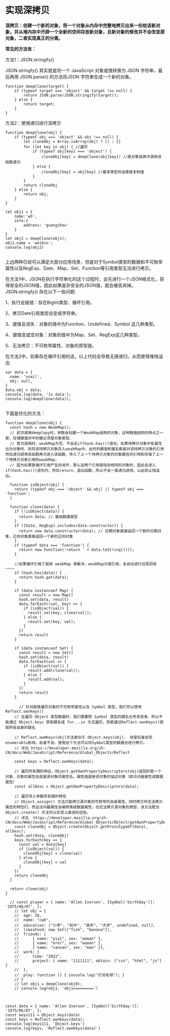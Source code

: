 # 实现深拷贝

**深拷贝：创建一个新的对象，将一个对象从内存中完整地拷贝出来一份给该新对象，并从堆内存中开辟一个全新的空间存放新对象，且新对象的修改并不会改变原对象，二者实现真正的分离。**

**常见的方法有：**

方法1：JSON.stringify()

JSON.stringfy() 其实就是将一个 JavaScript 对象或值转换为 JSON 字符串，最后再用 JSON.parse() 的方法将JSON 字符串生成一个新的对象。

```
function deepClone(target) {
    if (typeof target === 'object' && target !== null) {
        return JSON.parse(JSON.stringify(target));
    } else {
        return target;
    }
}
```

方法2：使用递归进行深拷贝

```
function deepClone(obj) {
	if (typeof obj === 'object' && obj !== null) {
		let cloneObj = Array.isArray(obj) ? [] : {}
		for (let key in obj) { //遍历
			if (typeof obj[key] === 'object') {
				cloneObj[key] = deepClone(obj[key]) //是对象就再次调用该函数递归
			} else {
				cloneObj[key] = obj[key] //基本类型的话直接复制值
			}
		}
		return cloneObj
	} else {
		return obj;
	}
}

let obj1 = {
    name:'wb',
    info:{
        address: 'guangzhou'    
    } 
} 
let obj2 = deepClone(obj1);
obj1.name = 'weibin';
console.log(obj2)
```

<Image :src="'/js-ts/js/js-api/deep-clone/1.png'" />

上边两种已经可以满足大部分应用场景，但是对于Symbol类型的数据和不可枚举属性以及RegExp、Date、Map、Set、Function等引用类型无法进行拷贝。

在方法1中，JSON在执行字符串化的这个过程时，会先进行一个JSON格式化，获得安全的JSON值，因此如果是非安全的JSON值，就会被丢弃掉。JSON.stringfy() 存在以下一些问题:

1、执行会报错：存在BigInt类型、循环引用。

2、拷贝Date引用类型会变成字符串。

3、键值会消失：对象的值中为Function、Undefined、Symbol 这几种类型。

4、键值变成空对象：对象的值中为Map、Set、RegExp这几种类型。

5、无法拷贝：不可枚举属性、对象的原型链。

在方法2中，如果存在循环引用的话，以上代码会导致无限递归，从而使得堆栈溢出

```
var data = {
  name: 'snail',
  obj: null,
}
data.obj = data;
console.log(data, 'is data');
console.log(deepClone(data));
```

<Image :src="'/js-ts/js/js-api/deep-clone/2.png'" />

下面是优化的方法：

```
function deepClone(obj) {
  const hash = new WeakMap();
  // 初次调用deepCopy时，参数会创建一个WeakMap结构的对象，这种数据结构的特点之一是，存储键值对中的健必须是对象类型。
  // 首次调用时，weakMap为空，不会走if(hash.has())语句，如果待拷贝对象中有属性也为对象时，则将该待拷贝对象存入weakMap中，此时的健值和健名都是对该待拷贝对象的引用然后递归调用该函数再次进入该函数，传入了上一个待拷贝对象的对象属性的引用和存储了上一个待拷贝对象引用的weakMap，
  // 因为如果是循环引用产生的闭环，那么这两个引用是指向相同的对象的，因此会进入if(hash.has())语句内，然后return，退出函数，所以不会一直递归进栈，以此防止栈溢出。

  function isObject(obj) {
    return (typeof obj === 'object' && obj) || typeof obj === 'function';
  }

  function clone(data) {
    if (!isObject(data)) {
      return data; // 基础数据类型
    }
    if ([Date, RegExp].includes(data.constructor)) {
      return new data.constructor(data); // 日期对象直接返回一个新的日期对象，正则对象直接返回一个新的正则对象
    }
    if (typeof data === 'function') {
      return new Function('return ' + data.toString())();
    }

    //如果循环引用了就用 weakMap 来解决，weakMap为弱引用，会自动进行垃圾回收~~~~
    if (hash.has(data)) {
      return hash.get(data);
    }

    if (data instanceof Map) {
      const result = new Map()
      hash.set(data, result)
      data.forEach((val, key) => {
        if (isObject(val)) {
          result.set(key, clone(val));
        } else {
          result.set(key, val);
        }
      })
      return result
    }

    if (data instanceof Set) {
      const result = new Set()
      hash.set(data, result)
      data.forEach(val => {
        if (isObject(val)) {
          result.add(clone(val));
        } else {
          result.add(val);
        }
      })
      return result
    }

	  // 针对能够遍历对象的不可枚举属性以及 Symbol 类型，我们可以使用 Reflect.ownKeys()
    // 在遍历 Object 类型数据时，我们需要把 Symbol 类型的键名也考虑进来，所以不能通过 Object.keys 获取键名或 for...in 方式遍历，而是通过Reflect.ownKeys()获取所有自身的键名

    // Reflect.owmKeys(obj)方法类似于 Object.keys(obj)， 但是后者会受enumerable影响，前者不会，使用这个方法可以将Symbol类型的数据也进行拷贝。
    // 详见 https://developer.mozilla.org/zh-CN/docs/Web/JavaScript/Reference/Global_Objects/Reflect
    
    const keys = Reflect.ownKeys(data);

    // 遍历所有键的特征，Object.getOwnPropertyDescriptors(obj)返回的是一个对象，对象的属性名就是源对象的属性名，属性值就是该对象的描述对象（即访问器属性或数据属性）
    const allDesc = Object.getOwnPropertyDescriptors(data);

    // 遍历传入参数所有键的特性
    // Object.assign() 方法只能拷贝源对象的可枚举的自身属性，同时拷贝时无法拷贝属性的特性们，而且访问器属性会被转换成数据属性，也无法拷贝源对象的原型，该方法配合 Object.create() 方法可以实现上面说的这些。
    // 详见  https://developer.mozilla.org/zh-CN/docs/Web/JavaScript/Reference/Global_Objects/Object/getOwnPropertyDescriptors#%E6%B5%85%E6%8B%B7%E8%B4%9D%E4%B8%80%E4%B8%AA%E5%AF%B9%E8%B1%A1
   	const cloneObj = Object.create(Object.getPrototypeOf(data), allDesc);
    hash.set(data, cloneObj)
    keys.forEach(key => {
      const val = data[key]
      if (isObject(val)) {
        cloneObj[key] = clone(val)
      } else {
        cloneObj[key] = val
      }
    })
    return cloneObj
  }

  return clone(obj)
}

  // const player = { name: 'Allen Iverson', [Symbol('birthday')]: '1975/06/07', };
	// let obj = {
	// 	age: 18,
	// 	name: "cwb",
	// 	education: ["小学", "初中", "高中", "大学", undefined, null],
	// 	likesFood: new Set(["fish", "banana"]),
	// 	friends: [
	// 		{ name: "yiyi", sex: "woman" },
	// 		{ name: "erer", sex: "woman" },
	// 		{ name: "sansan", sex: "man" }],
	// 	work: {
	// 		time: "2022",
	// 		project: { name: "1111111", obtain: ["css", "html", "js"] }
	// 	},
	// 	play: function () { console.log("打羽毛球"); }
	// }
	// let obj1 = deepClone(obj0);
	// console.log(obj1, 'obj1=========')
	
```

<Image :src="'/js-ts/js/js-api/deep-clone/3.png'" />

```
const data = { name: 'Allen Iverson', [Symbol('birthday')]: '1975/06/07', };
const keys111 = Object.keys(data)
const keys = Reflect.ownKeys(data);
console.log(keys111, 'Object.keys')
console.log(keys, 'Reflect.ownKeys(data)')
```

<Image :src="'/js-ts/js/js-api/deep-clone/4.png'" />